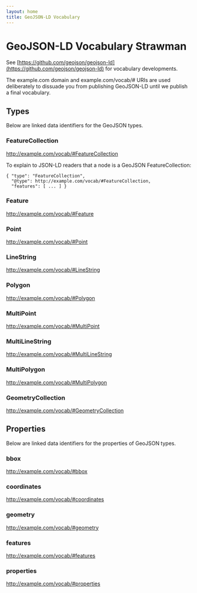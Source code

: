 ```yaml
---
layout: home
title: GeoJSON-LD Vocabulary
---
```


# GeoJSON-LD Vocabulary Strawman

See [https://github.com/geojson/geojson-ld](https://github.com/geojson/geojson-ld)
for vocabulary developments.

The example.com domain and example.com/vocab/# URIs are used deliberately to 
dissuade you from publishing GeoJSON-LD until we publish a final vocabulary.

## Types

Below are linked data identifiers for the GeoJSON types.

### FeatureCollection

http://example.com/vocab/#FeatureCollection

To explain to JSON-LD readers that a node is a GeoJSON FeatureCollection:

```
{ "type": "FeatureCollection",
  "@type": http://example.com/vocab/#FeatureCollection,
  "features": [ ... ] }
```

### Feature

http://example.com/vocab/#Feature

### Point

http://example.com/vocab/#Point

### LineString

http://example.com/vocab/#LineString

### Polygon

http://example.com/vocab/#Polygon

### MultiPoint

http://example.com/vocab/#MultiPoint

### MultiLineString

http://example.com/vocab/#MultiLineString

### MultiPolygon

http://example.com/vocab/#MultiPolygon

### GeometryCollection

http://example.com/vocab/#GeometryCollection

## Properties

Below are linked data identifiers for the properties of GeoJSON types.

### bbox

http://example.com/vocab/#bbox

### coordinates

http://example.com/vocab/#coordinates

### geometry

http://example.com/vocab/#geometry

### features

http://example.com/vocab/#features

### properties

http://example.com/vocab/#properties




